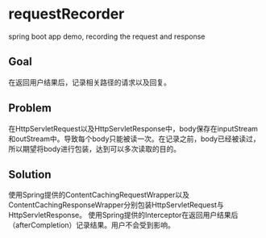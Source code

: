 # requestRecorder
spring boot app demo, recording the request and response

## Goal
在返回用户结果后，记录相关路径的请求以及回复。

## Problem
在HttpServletRequest以及HttpServletResponse中，body保存在inputStream和outStream中。导致每个body只能被读一次。在记录之前，body已经被读过，所以期望将body进行包装，达到可以多次读取的目的。

## Solution
使用Spring提供的ContentCachingRequestWrapper以及ContentCachingResponseWrapper分别包装HttpServletRequest与HttpServletResponse。
使用Spring提供的Interceptor在返回用户结果后（afterCompletion）记录结果。用户不会受到影响。


